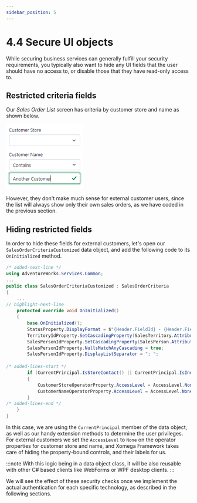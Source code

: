 ```yaml
---
sidebar_position: 5
---
```


# 4.4 Secure UI objects

While securing business services can generally fulfill your security requirements, you typically also want to hide any UI fields that the user should have no access to, or disable those that they have read-only access to.

## Restricted criteria fields

Our *Sales Order List* screen has criteria by customer store and name as shown below.

![Customer criteria](img4/customer-criteria.png)

However, they don't make much sense for external customer users, since the list will always show only their own sales orders, as we have coded in the previous section.

## Hiding restricted fields

In order to hide these fields for external customers, let's open our `SalesOrderCriteriaCustomized` data object, and add the following code to its `OnInitialized` method.

```cs title="SalesOrderCriteriaCustomized.cs"
/* added-next-line */
using AdventureWorks.Services.Common;
...
public class SalesOrderCriteriaCustomized : SalesOrderCriteria
{
    ...
// highlight-next-line
    protected override void OnInitialized()
    {
        base.OnInitialized();
        StatusProperty.DisplayFormat = $"{Header.FieldId} - {Header.FieldText}";
        TerritoryIdProperty.SetCascadingProperty(SalesTerritory.Attributes.Group, GlobalRegionProperty);
        SalesPersonIdProperty.SetCascadingProperty(SalesPerson.Attributes.TerritoryId, TerritoryIdProperty);
        SalesPersonIdProperty.NullsMatchAnyCascading = true;
        SalesPersonIdProperty.DisplayListSeparator = "; ";

/* added-lines-start */
        if (CurrentPrincipal.IsStoreContact() || CurrentPrincipal.IsIndividualCustomer())
        {
            CustomerStoreOperatorProperty.AccessLevel = AccessLevel.None;
            CustomerNameOperatorProperty.AccessLevel = AccessLevel.None;
        }
/* added-lines-end */
    }
}
```

In this case, we are using the `CurrentPrincipal` member of the data object, as well as our handy extension methods to determine the user privileges. For external customers we set the `AccessLevel` to `None` on the operator properties for customer store and name, and Xomega Framework takes care of hiding the property-bound controls, and their labels for us.

:::note
With this logic being in a data object class, it will be also reusable with other C# based clients like WebForms or WPF desktop clients.
:::

We will see the effect of these security checks once we implement the actual authentication for each specific technology, as described in the following sections.
